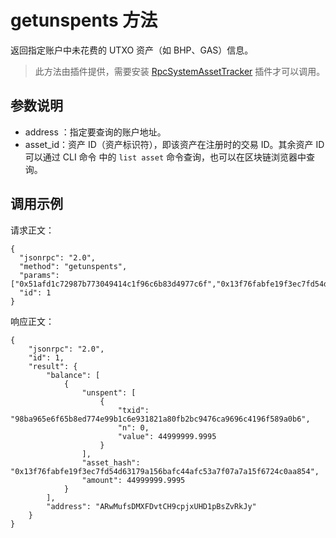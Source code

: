 # getunspents 方法

返回指定账户中未花费的 UTXO 资产（如 BHP、GAS）信息。

> 此方法由插件提供，需要安装 [RpcSystemAssetTracker](https://github.com/BhpAlpha/bhp-plugins/releases) 插件才可以调用。

## 参数说明

- address ：指定要查询的账户地址。
- asset_id：资产 ID（资产标识符），即该资产在注册时的交易 ID。其余资产 ID 可以通过 CLI 命令 中的 `list asset` 命令查询，也可以在区块链浏览器中查询。

## 调用示例

请求正文：

```
{
  "jsonrpc": "2.0",
  "method": "getunspents",
  "params": ["0x51afd1c72987b773049414c1f96c6b83d4977c6f","0x13f76fabfe19f3ec7fd54d63179a156bafc44afc53a7f07a7a15f6724c0aa854"],
  "id": 1
}
```

响应正文：

```
{
    "jsonrpc": "2.0",
    "id": 1,
    "result": {
        "balance": [
            {
                "unspent": [
                    {
                        "txid": "98ba965e6f65b8ed774e99b1c6e931821a80fb2bc9476ca9696c4196f589a0b6",
                        "n": 0,
                        "value": 44999999.9995
                    }
                ],
                "asset_hash": "0x13f76fabfe19f3ec7fd54d63179a156bafc44afc53a7f07a7a15f6724c0aa854",
                "amount": 44999999.9995
            }
        ],
        "address": "ARwMufsDMXFDvtCH9cpjxUHD1pBsZvRkJy"
    }
}
```
